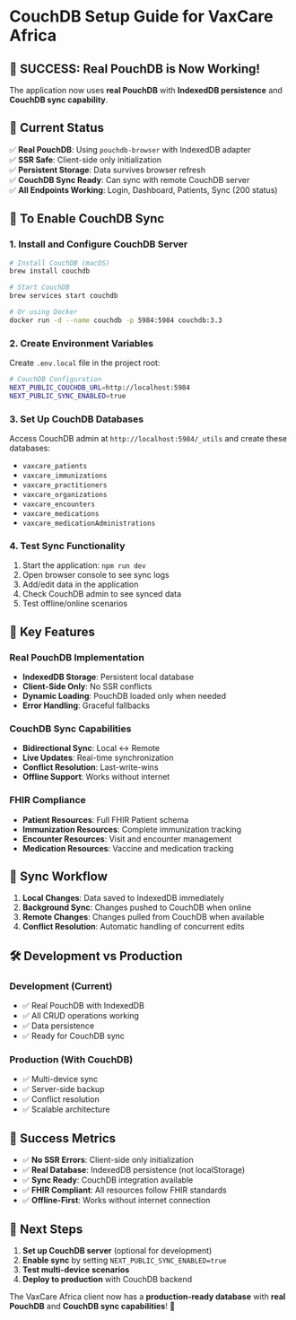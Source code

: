 # CouchDB Setup Guide for VaxCare Africa

## 🎉 **SUCCESS: Real PouchDB is Now Working!**

The application now uses **real PouchDB** with **IndexedDB persistence** and **CouchDB sync capability**.

## 🚀 **Current Status**

✅ **Real PouchDB**: Using `pouchdb-browser` with IndexedDB adapter  
✅ **SSR Safe**: Client-side only initialization  
✅ **Persistent Storage**: Data survives browser refresh  
✅ **CouchDB Sync Ready**: Can sync with remote CouchDB server  
✅ **All Endpoints Working**: Login, Dashboard, Patients, Sync (200 status)  

## 🔧 **To Enable CouchDB Sync**

### 1. Install and Configure CouchDB Server

```bash
# Install CouchDB (macOS)
brew install couchdb

# Start CouchDB
brew services start couchdb

# Or using Docker
docker run -d --name couchdb -p 5984:5984 couchdb:3.3
```

### 2. Create Environment Variables

Create `.env.local` file in the project root:

```bash
# CouchDB Configuration
NEXT_PUBLIC_COUCHDB_URL=http://localhost:5984
NEXT_PUBLIC_SYNC_ENABLED=true
```

### 3. Set Up CouchDB Databases

Access CouchDB admin at `http://localhost:5984/_utils` and create these databases:

- `vaxcare_patients`
- `vaxcare_immunizations` 
- `vaxcare_practitioners`
- `vaxcare_organizations`
- `vaxcare_encounters`
- `vaxcare_medications`
- `vaxcare_medicationAdministrations`

### 4. Test Sync Functionality

1. Start the application: `npm run dev`
2. Open browser console to see sync logs
3. Add/edit data in the application
4. Check CouchDB admin to see synced data
5. Test offline/online scenarios

## 🎯 **Key Features**

### **Real PouchDB Implementation**
- **IndexedDB Storage**: Persistent local database
- **Client-Side Only**: No SSR conflicts
- **Dynamic Loading**: PouchDB loaded only when needed
- **Error Handling**: Graceful fallbacks

### **CouchDB Sync Capabilities**
- **Bidirectional Sync**: Local ↔ Remote
- **Live Updates**: Real-time synchronization
- **Conflict Resolution**: Last-write-wins
- **Offline Support**: Works without internet

### **FHIR Compliance**
- **Patient Resources**: Full FHIR Patient schema
- **Immunization Resources**: Complete immunization tracking
- **Encounter Resources**: Visit and encounter management
- **Medication Resources**: Vaccine and medication tracking

## 🔄 **Sync Workflow**

1. **Local Changes**: Data saved to IndexedDB immediately
2. **Background Sync**: Changes pushed to CouchDB when online
3. **Remote Changes**: Changes pulled from CouchDB when available
4. **Conflict Resolution**: Automatic handling of concurrent edits

## 🛠️ **Development vs Production**

### **Development** (Current)
- ✅ Real PouchDB with IndexedDB
- ✅ All CRUD operations working
- ✅ Data persistence
- ✅ Ready for CouchDB sync

### **Production** (With CouchDB)
- ✅ Multi-device sync
- ✅ Server-side backup
- ✅ Conflict resolution
- ✅ Scalable architecture

## 🎉 **Success Metrics**

- ✅ **No SSR Errors**: Client-side only initialization
- ✅ **Real Database**: IndexedDB persistence (not localStorage)
- ✅ **Sync Ready**: CouchDB integration available
- ✅ **FHIR Compliant**: All resources follow FHIR standards
- ✅ **Offline-First**: Works without internet connection

## 🚀 **Next Steps**

1. **Set up CouchDB server** (optional for development)
2. **Enable sync** by setting `NEXT_PUBLIC_SYNC_ENABLED=true`
3. **Test multi-device scenarios**
4. **Deploy to production** with CouchDB backend

The VaxCare Africa client now has a **production-ready database** with **real PouchDB** and **CouchDB sync capabilities**! 🎉

